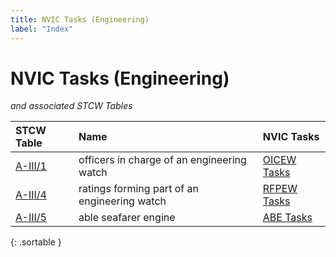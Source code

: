 ```yaml
---
title: NVIC Tasks (Engineering)
label: "Index"
---
```


# NVIC Tasks (Engineering)
      
*and associated STCW Tables*

|  STCW Table  |    Name     |  NVIC Tasks   |
|:-------------|:------------|:--------------|
| [A-III/1](31.html) | officers in charge of an engineering watch| [OICEW Tasks](index_OICEW) | 
| [A-III/4](34.html) | ratings forming part of an engineering watch| [RFPEW Tasks](index_RFPEW) | 
| [A-III/5](35.html) | able seafarer engine| [ABE Tasks](index_ABE) | 
{: .sortable }